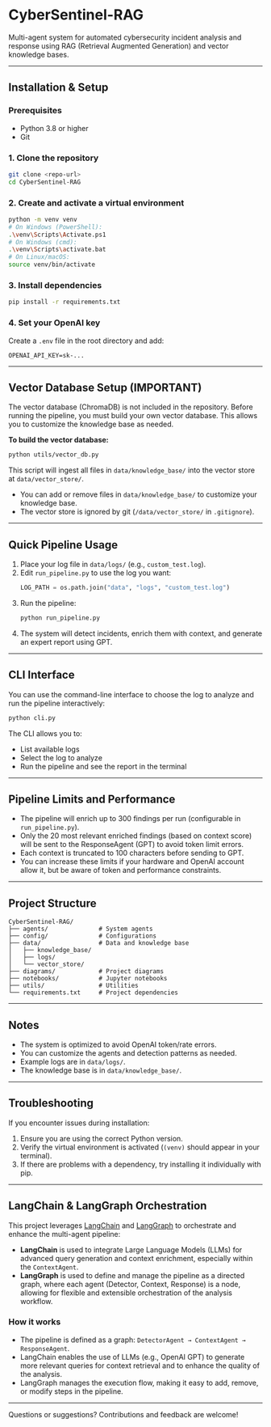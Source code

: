 # CyberSentinel-RAG

Multi-agent system for automated cybersecurity incident analysis and response using RAG (Retrieval Augmented Generation) and vector knowledge bases.

---

## Installation & Setup

### Prerequisites

- Python 3.8 or higher
- Git

### 1. Clone the repository

```sh
git clone <repo-url>
cd CyberSentinel-RAG
```

### 2. Create and activate a virtual environment

```sh
python -m venv venv
# On Windows (PowerShell):
.\venv\Scripts\Activate.ps1
# On Windows (cmd):
.\venv\Scripts\activate.bat
# On Linux/macOS:
source venv/bin/activate
```

### 3. Install dependencies

```sh
pip install -r requirements.txt
```

### 4. Set your OpenAI key

Create a `.env` file in the root directory and add:

```env
OPENAI_API_KEY=sk-...
```

---

## Vector Database Setup (IMPORTANT)

The vector database (ChromaDB) is not included in the repository. Before running the pipeline, you must build your own vector database. This allows you to customize the knowledge base as needed.

**To build the vector database:**

```sh
python utils/vector_db.py
```

This script will ingest all files in `data/knowledge_base/` into the vector store at `data/vector_store/`.

- You can add or remove files in `data/knowledge_base/` to customize your knowledge base.
- The vector store is ignored by git (`/data/vector_store/` in `.gitignore`).

---

## Quick Pipeline Usage

1. Place your log file in `data/logs/` (e.g., `custom_test.log`).
2. Edit `run_pipeline.py` to use the log you want:
   ```python
   LOG_PATH = os.path.join("data", "logs", "custom_test.log")
   ```
3. Run the pipeline:
   ```sh
   python run_pipeline.py
   ```
4. The system will detect incidents, enrich them with context, and generate an expert report using GPT.

---

## CLI Interface

You can use the command-line interface to choose the log to analyze and run the pipeline interactively:

```sh
python cli.py
```

The CLI allows you to:

- List available logs
- Select the log to analyze
- Run the pipeline and see the report in the terminal

---

## Pipeline Limits and Performance

- The pipeline will enrich up to 300 findings per run (configurable in `run_pipeline.py`).
- Only the 20 most relevant enriched findings (based on context score) will be sent to the ResponseAgent (GPT) to avoid token limit errors.
- Each context is truncated to 100 characters before sending to GPT.
- You can increase these limits if your hardware and OpenAI account allow it, but be aware of token and performance constraints.

---

## Project Structure

```
CyberSentinel-RAG/
├── agents/              # System agents
├── config/              # Configurations
├── data/                # Data and knowledge base
│   ├── knowledge_base/
│   ├── logs/
│   └── vector_store/
├── diagrams/            # Project diagrams
├── notebooks/           # Jupyter notebooks
├── utils/               # Utilities
└── requirements.txt     # Project dependencies
```

---

## Notes

- The system is optimized to avoid OpenAI token/rate errors.
- You can customize the agents and detection patterns as needed.
- Example logs are in `data/logs/`.
- The knowledge base is in `data/knowledge_base/`.

---

## Troubleshooting

If you encounter issues during installation:

1. Ensure you are using the correct Python version.
2. Verify the virtual environment is activated (`(venv)` should appear in your terminal).
3. If there are problems with a dependency, try installing it individually with pip.

---

## LangChain & LangGraph Orchestration

This project leverages [LangChain](https://python.langchain.com/) and [LangGraph](https://langchain-ai.github.io/langgraph/) to orchestrate and enhance the multi-agent pipeline:

- **LangChain** is used to integrate Large Language Models (LLMs) for advanced query generation and context enrichment, especially within the `ContextAgent`.
- **LangGraph** is used to define and manage the pipeline as a directed graph, where each agent (Detector, Context, Response) is a node, allowing for flexible and extensible orchestration of the analysis workflow.

### How it works

- The pipeline is defined as a graph: `DetectorAgent → ContextAgent → ResponseAgent`.
- LangChain enables the use of LLMs (e.g., OpenAI GPT) to generate more relevant queries for context retrieval and to enhance the quality of the analysis.
- LangGraph manages the execution flow, making it easy to add, remove, or modify steps in the pipeline.

---

Questions or suggestions? Contributions and feedback are welcome!
